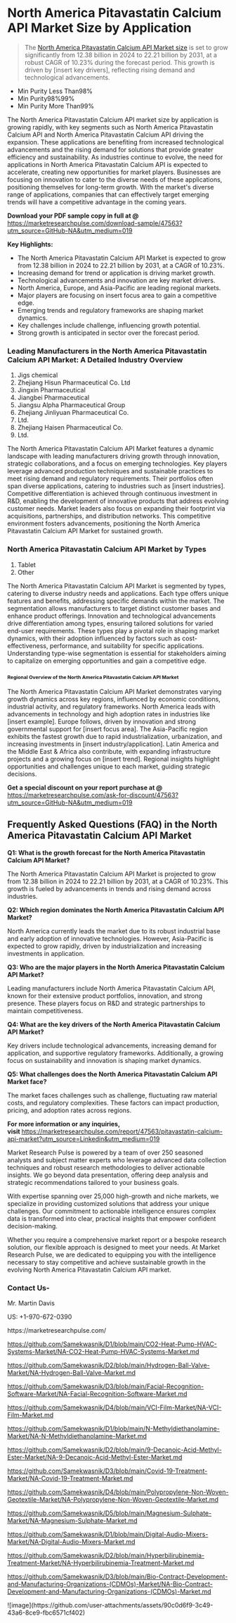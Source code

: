<h1>North America Pitavastatin Calcium API Market&nbsp;Size by Application</h1><blockquote><p>The <a href="https://marketresearchpulse.com/download-sample/47563?utm_source=GitHub-NA&amp;utm_medium=019">North America Pitavastatin Calcium API Market size</a> is set to grow significantly from 12.38 billion in 2024 to 22.21 billion by 2031, at a robust CAGR of 10.23% during the forecast period. This growth is driven by [insert key drivers], reflecting rising demand and technological advancements.</p></blockquote><ul><li>Min Purity Less Than98%<li> Min Purity98%99%<li> Min Purity More Than99%</li></ul><p>The North America Pitavastatin Calcium API market size by application is growing rapidly, with key segments such as North America Pitavastatin Calcium API and North America Pitavastatin Calcium API driving the expansion. These applications are benefiting from increased technological advancements and the rising demand for solutions that provide greater efficiency and sustainability. As industries continue to evolve, the need for applications in North America Pitavastatin Calcium API is expected to accelerate, creating new opportunities for market players. Businesses are focusing on innovation to cater to the diverse needs of these applications, positioning themselves for long-term growth. With the market's diverse range of applications, companies that can effectively target emerging trends will have a competitive advantage in the coming years.</p><p><strong>Download your PDF sample copy in full at @ </strong><a href="https://marketresearchpulse.com/download-sample/47563?utm_source=GitHub-NA&amp;utm_medium=019">https://marketresearchpulse.com/download-sample/47563?utm_source=GitHub-NA&amp;utm_medium=019</a></p><p><strong>Key Highlights: </strong></p><ul><li>The North America Pitavastatin Calcium API Market is expected to grow from 12.38 billion in 2024 to 22.21 billion by 2031, at a CAGR of 10.23%.</li><li>Increasing demand for trend or application is driving market growth.</li><li>Technological advancements and innovation are key market drivers.</li><li>North America, Europe, and Asia-Pacific are leading regional markets.</li><li>Major players are focusing on insert focus area to gain a competitive edge.</li><li>Emerging trends and regulatory frameworks are shaping market dynamics.</li><li>Key challenges include challenge, influencing growth potential.</li><li>Strong growth is anticipated in sector over the forecast period.</li></ul><h3>Leading Manufacturers in the North America Pitavastatin Calcium API Market: A Detailed Industry Overview</h3><ol><li>Jigs chemical</li><li>Zhejiang Hisun Pharmaceutical Co. Ltd</li><li>Jingxin Pharmaceutical</li><li>Jiangbei Pharmaceutical</li><li>Jiangsu Alpha Pharmaceutical Group</li><li>Zhejiang Jinliyuan Pharmaceutical Co.</li><li>Ltd.</li><li>Zhejiang Haisen Pharmaceutical Co.</li><li>Ltd.</li></ol><div class="flex max-w-full flex-col flex-grow"><div class="min-h-8 text-message flex w-full flex-col items-end gap-2 whitespace-normal break-words [.text-message+&amp;]:mt-5" dir="auto" data-message-author-role="assistant" data-message-id="fd8432e4-4910-450d-b182-61b7bfb0a01f" data-message-model-slug="gpt-4o"><div class="flex w-full flex-col gap-1 empty:hidden first:pt-[3px]"><div class="markdown prose w-full break-words dark:prose-invert light"><p>The North America Pitavastatin Calcium API Market features a dynamic landscape with leading manufacturers driving growth through innovation, strategic collaborations, and a focus on emerging technologies. Key players leverage advanced production techniques and sustainable practices to meet rising demand and regulatory requirements. Their portfolios often span diverse applications, catering to industries such as [insert industries]. Competitive differentiation is achieved through continuous investment in R&amp;D, enabling the development of innovative products that address evolving customer needs. Market leaders also focus on expanding their footprint via acquisitions, partnerships, and distribution networks. This competitive environment fosters advancements, positioning the North America Pitavastatin Calcium API Market for sustained growth.</p></div></div></div></div><h3>North America Pitavastatin Calcium API Market by Types</h3><ol><li>Tablet<li> Other</li></ol><div class="flex max-w-full flex-col flex-grow"><div class="min-h-8 text-message flex w-full flex-col items-end gap-2 whitespace-normal break-words [.text-message+&amp;]:mt-5" dir="auto" data-message-author-role="assistant" data-message-id="084470be-0bb7-4664-bddf-5156b4f41249" data-message-model-slug="gpt-4o-mini"><div class="flex w-full flex-col gap-1 empty:hidden first:pt-[3px]"><div class="markdown prose w-full break-words dark:prose-invert light"><p>The North America Pitavastatin Calcium API Market is segmented by types, catering to diverse industry needs and applications. Each type offers unique features and benefits, addressing specific demands within the market. The segmentation allows manufacturers to target distinct customer bases and enhance product offerings. Innovation and technological advancements drive differentiation among types, ensuring tailored solutions for varied end-user requirements. These types play a pivotal role in shaping market dynamics, with their adoption influenced by factors such as cost-effectiveness, performance, and suitability for specific applications. Understanding type-wise segmentation is essential for stakeholders aiming to capitalize on emerging opportunities and gain a competitive edge.</p></div></div></div></div><h3><span style="font-size: 11px;">Regional Overview of the North America Pitavastatin Calcium API Market</span></h3><div class="flex max-w-full flex-col flex-grow"><div class="min-h-8 text-message flex w-full flex-col items-end gap-2 whitespace-normal break-words [.text-message+&amp;]:mt-5" dir="auto" data-message-author-role="assistant" data-message-id="e9038762-ce64-4e30-91c9-9bd413514231" data-message-model-slug="gpt-4o-mini"><div class="flex w-full flex-col gap-1 empty:hidden first:pt-[3px]"><div class="markdown prose w-full break-words dark:prose-invert light"><p>The North America Pitavastatin Calcium API Market demonstrates varying growth dynamics across key regions, influenced by economic conditions, industrial activity, and regulatory frameworks. North America leads with advancements in technology and high adoption rates in industries like [insert example]. Europe follows, driven by innovation and strong governmental support for [insert focus area]. The Asia-Pacific region exhibits the fastest growth due to rapid industrialization, urbanization, and increasing investments in [insert industry/application]. Latin America and the Middle East &amp; Africa also contribute, with expanding infrastructure projects and a growing focus on [insert trend]. Regional insights highlight opportunities and challenges unique to each market, guiding strategic decisions.</p></div></div></div></div><p><strong>Get a special discount on your report purchase at @ </strong><a href="https://marketresearchpulse.com/ask-for-discount/47563?utm_source=GitHub-NA&amp;utm_medium=019">https://marketresearchpulse.com/ask-for-discount/47563?utm_source=GitHub-NA&amp;utm_medium=019</a></p><h2>Frequently Asked Questions (FAQ) in the North America Pitavastatin Calcium API Market</h2><p><strong>Q1: What is the growth forecast for the North America Pitavastatin Calcium API Market?</strong></p><p>The North America Pitavastatin Calcium API Market is projected to grow from 12.38 billion in 2024 to 22.21 billion by 2031, at a CAGR of 10.23%. This growth is fueled by advancements in trends and rising demand across industries.</p><p><strong>Q2: Which region dominates the North America Pitavastatin Calcium API Market?</strong></p><p>North America currently leads the market due to its robust industrial base and early adoption of innovative technologies. However, Asia-Pacific is expected to grow rapidly, driven by industrialization and increasing investments in application.</p><p><strong>Q3: Who are the major players in the North America Pitavastatin Calcium API Market?</strong></p><p>Leading manufacturers include North America Pitavastatin Calcium API, known for their extensive product portfolios, innovation, and strong presence. These players focus on R&amp;D and strategic partnerships to maintain competitiveness.</p><p><strong>Q4: What are the key drivers of the North America Pitavastatin Calcium API Market?</strong></p><p>Key drivers include technological advancements, increasing demand for application, and supportive regulatory frameworks. Additionally, a growing focus on sustainability and innovation is shaping market dynamics.</p><p><strong>Q5: What challenges does the North America Pitavastatin Calcium API Market face?</strong></p><p>The market faces challenges such as challenge, fluctuating raw material costs, and regulatory complexities. These factors can impact production, pricing, and adoption rates across regions.</p><p><strong>For more information or any inquiries, visit&nbsp;</strong><a href="https://marketresearchpulse.com/report/47563/pitavastatin-calcium-api-market?utm_source=Linkedin&utm_medium=019">https://marketresearchpulse.com/report/47563/pitavastatin-calcium-api-market?utm_source=Linkedin&utm_medium=019</a></p><p>Market Research Pulse is powered by a team of over 250 seasoned analysts and subject matter experts who leverage advanced data collection techniques and robust research methodologies to deliver actionable insights. We go beyond data presentation, offering deep analysis and strategic recommendations tailored to your business goals.</p><p>With expertise spanning over 25,000 high-growth and niche markets, we specialize in providing customized solutions that address your unique challenges. Our commitment to actionable intelligence ensures complex data is transformed into clear, practical insights that empower confident decision-making.</p><p>Whether you require a comprehensive market report or a bespoke research solution, our flexible approach is designed to meet your needs. At Market Research Pulse, we are dedicated to equipping you with the intelligence necessary to stay competitive and achieve sustainable growth in the evolving North America Pitavastatin Calcium API market.</p><h3><strong>Contact Us-</strong></h3><p>Mr. Martin Davis</p><p>US: +1-970-672-0390</p><p>https://marketresearchpulse.com/</p><p><a href="https://github.com/Samekwasnik/D1/blob/main/CO2-Heat-Pump-HVAC-Systems-Market/NA-CO2-Heat-Pump-HVAC-Systems-Market.md">https://github.com/Samekwasnik/D1/blob/main/CO2-Heat-Pump-HVAC-Systems-Market/NA-CO2-Heat-Pump-HVAC-Systems-Market.md</a></p><p><a href="https://github.com/Samekwasnik/D2/blob/main/Hydrogen-Ball-Valve-Market/NA-Hydrogen-Ball-Valve-Market.md">https://github.com/Samekwasnik/D2/blob/main/Hydrogen-Ball-Valve-Market/NA-Hydrogen-Ball-Valve-Market.md</a></p><p><a href="https://github.com/Samekwasnik/D3/blob/main/Facial-Recognition-Software-Market/NA-Facial-Recognition-Software-Market.md">https://github.com/Samekwasnik/D3/blob/main/Facial-Recognition-Software-Market/NA-Facial-Recognition-Software-Market.md</a></p><p><a href="https://github.com/Samekwasnik/D4/blob/main/VCI-Film-Market/NA-VCI-Film-Market.md">https://github.com/Samekwasnik/D4/blob/main/VCI-Film-Market/NA-VCI-Film-Market.md</a></p><p><a href="https://github.com/Samekwasnik/D1/blob/main/N-Methyldiethanolamine-Market/NA-N-Methyldiethanolamine-Market.md">https://github.com/Samekwasnik/D1/blob/main/N-Methyldiethanolamine-Market/NA-N-Methyldiethanolamine-Market.md</a></p><p><a href="https://github.com/Samekwasnik/D2/blob/main/9-Decanoic-Acid-Methyl-Ester-Market/NA-9-Decanoic-Acid-Methyl-Ester-Market.md">https://github.com/Samekwasnik/D2/blob/main/9-Decanoic-Acid-Methyl-Ester-Market/NA-9-Decanoic-Acid-Methyl-Ester-Market.md</a></p><p><a href="https://github.com/Samekwasnik/D3/blob/main/Covid-19-Treatment-Market/NA-Covid-19-Treatment-Market.md">https://github.com/Samekwasnik/D3/blob/main/Covid-19-Treatment-Market/NA-Covid-19-Treatment-Market.md</a></p><p><a href="https://github.com/Samekwasnik/D4/blob/main/Polypropylene-Non-Woven-Geotextile-Market/NA-Polypropylene-Non-Woven-Geotextile-Market.md">https://github.com/Samekwasnik/D4/blob/main/Polypropylene-Non-Woven-Geotextile-Market/NA-Polypropylene-Non-Woven-Geotextile-Market.md</a></p><p><a href="https://github.com/Samekwasnik/D5/blob/main/Magnesium-Sulphate-Market/NA-Magnesium-Sulphate-Market.md">https://github.com/Samekwasnik/D5/blob/main/Magnesium-Sulphate-Market/NA-Magnesium-Sulphate-Market.md</a></p><p><a href="https://github.com/Samekwasnik/D1/blob/main/Digital-Audio-Mixers-Market/NA-Digital-Audio-Mixers-Market.md">https://github.com/Samekwasnik/D1/blob/main/Digital-Audio-Mixers-Market/NA-Digital-Audio-Mixers-Market.md</a></p><p><a href="https://github.com/Samekwasnik/D2/blob/main/Hyperbilirubinemia-Treatment-Market/NA-Hyperbilirubinemia-Treatment-Market.md">https://github.com/Samekwasnik/D2/blob/main/Hyperbilirubinemia-Treatment-Market/NA-Hyperbilirubinemia-Treatment-Market.md</a></p><p><a href="https://github.com/Samekwasnik/D3/blob/main/Bio-Contract-Development-and-Manufacturing-Organizations-(CDMOs)-Market/NA-Bio-Contract-Development-and-Manufacturing-Organizations-(CDMOs)-Market.md">https://github.com/Samekwasnik/D3/blob/main/Bio-Contract-Development-and-Manufacturing-Organizations-(CDMOs)-Market/NA-Bio-Contract-Development-and-Manufacturing-Organizations-(CDMOs)-Market.md</a></p>
![image](https://github.com/user-attachments/assets/90c0d6f9-3c49-43a6-8ce9-fbc6571cf402)
